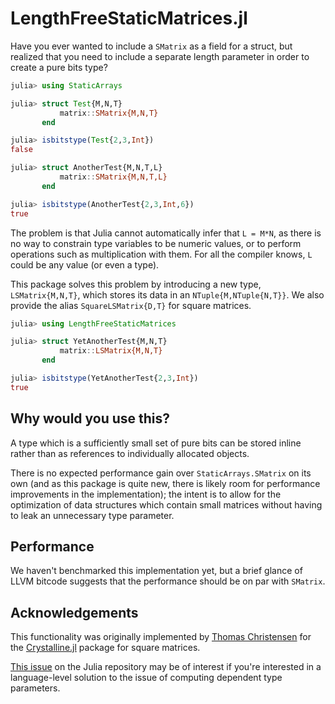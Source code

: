 # LengthFreeStaticMatrices.jl

Have you ever wanted to include a `SMatrix` as a field for a struct, but realized that you need to
include a separate length parameter in order to create a pure bits type?
```julia
julia> using StaticArrays

julia> struct Test{M,N,T}
           matrix::SMatrix{M,N,T}
       end

julia> isbitstype(Test{2,3,Int})
false

julia> struct AnotherTest{M,N,T,L}
           matrix::SMatrix{M,N,T,L}
       end

julia> isbitstype(AnotherTest{2,3,Int,6})
true
```
The problem is that Julia cannot automatically infer that `L = M*N`, as there is no way to constrain
type variables to be numeric values, or to perform operations such as multiplication with them. For
all the compiler knows, `L` could be any value (or even a type).

This package solves this problem by introducing a new type, `LSMatrix{M,N,T}`, which stores its data
in an `NTuple{M,NTuple{N,T}}`. We also provide the alias `SquareLSMatrix{D,T}` for square matrices.
```julia
julia> using LengthFreeStaticMatrices

julia> struct YetAnotherTest{M,N,T}
           matrix::LSMatrix{M,N,T}
       end

julia> isbitstype(YetAnotherTest{2,3,Int})
true
```
## Why would you use this?

A type which is a sufficiently small set of pure bits can be stored inline rather than as references
to individually allocated objects.

There is no expected performance gain over `StaticArrays.SMatrix` on its own (and as this package is
quite new, there is likely room for performance improvements in the implementation); the intent is
to allow for the optimization of data structures which contain small matrices without having to leak
an unnecessary type parameter.

## Performance

We haven't benchmarked this implementation yet, but a brief glance of LLVM bitcode suggests that the
performance should be on par with `SMatrix`.

## Acknowledgements

This functionality was originally implemented by [Thomas Christensen](https://github.com/thchr/) for
the [Crystalline.jl](https://github.com/thchr/Crystalline.jl) package for square matrices.

[This issue](https://github.com/JuliaLang/julia/issues/8472) on the Julia repository may be of
interest if you're interested in a language-level solution to the issue of computing dependent type
parameters.
